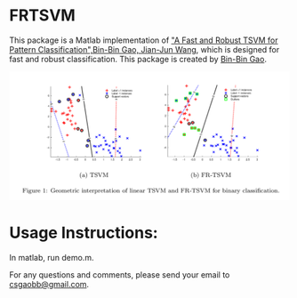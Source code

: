 # FRTSVM
This package is a Matlab implementation of ["A Fast and Robust TSVM for Pattern Classification",Bin-Bin Gao, Jian-Jun Wang](https://arxiv.org/abs/1711.05406), which is designed for fast and robust classification. This package is created by [Bin-Bin Gao](http://lamda.nju.edu.cn/gaobb/).

![GI](./figure/GI.png)

# Usage Instructions:

In matlab, run demo.m.

For any questions and comments, please send your email to csgaobb@gmail.com.
